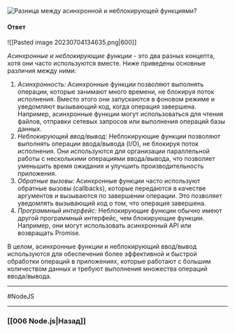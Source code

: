 ![Разница между асинхронной и неблокирующей функциями?](https://youtu.be/b-jHHEBj7KM?t=375)

#### Ответ

![[Pasted image 20230704134635.png|600]]

*Асинхронные и неблокирующие функции* - это два разных концепта, хотя они часто используются вместе. Ниже приведены основные различия между ними:

1. *Асинхронность:* Асинхронные функции позволяют выполнять операции, которые занимают много времени, не блокируя поток исполнения. Вместо этого они запускаются в фоновом режиме и уведомляют вызывающий код, когда операция завершена. Например, асинхронные функции могут использоваться для чтения файлов, отправки сетевых запросов или выполнения операций базы данных.
2. *Неблокирующий ввод/вывод:* Неблокирующие функции позволяют выполнять операции ввода/вывода (I/O), не блокируя поток исполнения. Они используются для организации параллельной работы с несколькими операциями ввода/вывода, что позволяет уменьшить время ожидания и улучшить производительность приложения.
3. *Обратные вызовы:* Асинхронные функции часто используют обратные вызовы (callbacks), которые передаются в качестве аргументов и вызываются по завершении операции. Это позволяет уведомлять вызывающий код о том, что операция завершена.
4. *Программный интерфейс:* Неблокирующие функции обычно имеют другой программный интерфейс, чем блокирующие функции. Например, они могут использовать асинхронный API или возвращать Promise.

В целом, асинхронные функции и неблокирующий ввод/вывод используются для обеспечения более эффективной и быстрой обработки операций в приложениях, которые работают с большим количеством данных и требуют выполнения множества операций ввода/вывода.

___
#NodeJS 

___

### [[006 Node.js|Назад]]